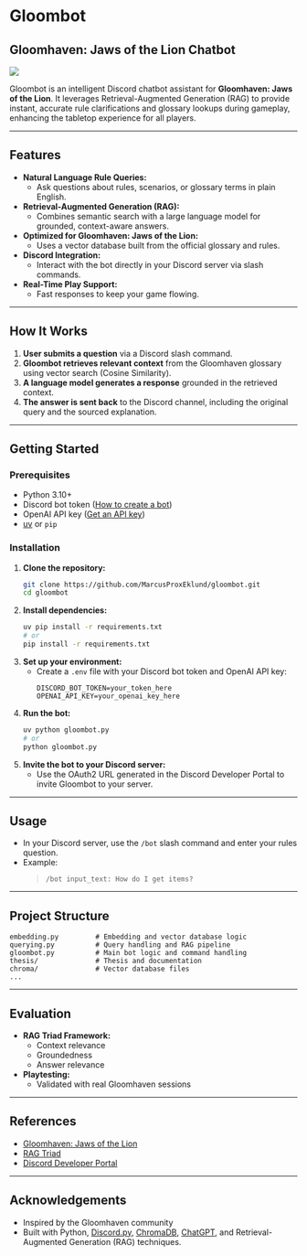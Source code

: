 # Gloombot

## Gloomhaven: Jaws of the Lion Chatbot

![](thesis/appendix/gloombotdiscord.gif)

Gloombot is an intelligent Discord chatbot assistant for **Gloomhaven: Jaws of the Lion**. It leverages Retrieval-Augmented Generation (RAG) to provide instant, accurate rule clarifications and glossary lookups during gameplay, enhancing the tabletop experience for all players.

---

## Features

- **Natural Language Rule Queries:**
	- Ask questions about rules, scenarios, or glossary terms in plain English.
- **Retrieval-Augmented Generation (RAG):**
	- Combines semantic search with a large language model for grounded, context-aware answers.
- **Optimized for Gloomhaven: Jaws of the Lion:**
	- Uses a vector database built from the official glossary and rules.
- **Discord Integration:**
	- Interact with the bot directly in your Discord server via slash commands.
- **Real-Time Play Support:**
	- Fast responses to keep your game flowing.

---

## How It Works

1. **User submits a question** via a Discord slash command.
2. **Gloombot retrieves relevant context** from the Gloomhaven glossary using vector search (Cosine Similarity).
3. **A language model generates a response** grounded in the retrieved context.
4. **The answer is sent back** to the Discord channel, including the original query and the sourced explanation.

---

## Getting Started

### Prerequisites
- Python 3.10+
- Discord bot token ([How to create a bot](https://discord.com/developers/applications))
- OpenAI API key ([Get an API key](https://platform.openai.com/account/api-keys))
- [uv](https://github.com/astral-sh/uv) or `pip`

### Installation


1. **Clone the repository:**
    ```bash
    git clone https://github.com/MarcusProxEklund/gloombot.git
    cd gloombot
    ```
2. **Install dependencies:**
    ```bash
    uv pip install -r requirements.txt
    # or
    pip install -r requirements.txt
    ```
3. **Set up your environment:**
    - Create a `.env` file with your Discord bot token and OpenAI API key:
      ```env
      DISCORD_BOT_TOKEN=your_token_here
      OPENAI_API_KEY=your_openai_key_here
      ```
4. **Run the bot:**
    ```bash
    uv python gloombot.py
    # or
    python gloombot.py
    ```
5. **Invite the bot to your Discord server:**
    - Use the OAuth2 URL generated in the Discord Developer Portal to invite Gloombot to your server.

---

## Usage

- In your Discord server, use the `/bot` slash command and enter your rules question.
- Example:
	> `/bot input_text: How do I get items?`

---

## Project Structure

```
embedding.py         # Embedding and vector database logic
querying.py          # Query handling and RAG pipeline
gloombot.py          # Main bot logic and command handling
thesis/              # Thesis and documentation
chroma/              # Vector database files
...
```

---

## Evaluation

- **RAG Triad Framework:**
	- Context relevance
	- Groundedness
	- Answer relevance
- **Playtesting:**
	- Validated with real Gloomhaven sessions

---

## References
- [Gloomhaven: Jaws of the Lion](https://boardgamegeek.com/boardgame/291457/gloomhaven-jaws-lion)
- [RAG Triad](https://truera.com/blog/the-rag-triad-framework/)
- [Discord Developer Portal](https://discord.com/developers/docs/intro)

---

## Acknowledgements

- Inspired by the Gloomhaven community
- Built with Python, [Discord.py](https://discordpy.readthedocs.io/), [ChromaDB](https://www.trychroma.com/), [ChatGPT](https://platform.openai.com/docs/models/gpt-4), and Retrieval-Augmented Generation (RAG) techniques.
